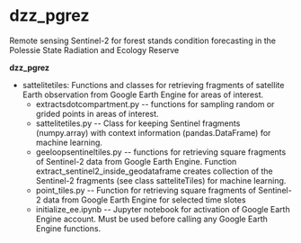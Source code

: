 # dzz_pgrez
Remote sensing Sentinel-2 for forest stands condition forecasting in the Polessie State Radiation and Ecology Reserve



**dzz_pgrez**

- sattelitetiles: Functions and classes for retrieving fragments of satellite Earth observation from Google Earth Engine for areas of interest.
  - extractsdotcompartment.py -- functions for sampling random or grided points in areas of interest.
  - sattelitetiles.py -- Class for keeping Sentinel fragments (numpy.array) with context information (pandas.DataFrame) for machine learning.
  - geeloopsentineltiles.py -- functions for retrieving square fragments of Sentinel-2 data from Google Earth Engine. Function extract_sentinel2_inside_geodataframe creates collection of the Sentinel-2 fragments (see class satteliteTiles) for machine learning.
  - point_tiles.py -- Function for retrieving square fragments of Sentinel-2 data from Google Earth Engine for selected time slotes
  - initialize_ee.ipynb -- Jupyter notebook for activation of Google Earth Engine account. Must be used before calling any Google Earth Engine functions.


